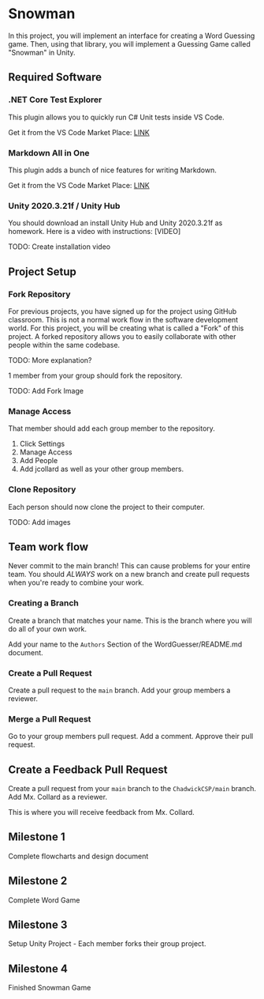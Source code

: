 # Snowman

In this project, you will implement an interface for creating a Word Guessing
game. Then, using that library, you will implement a Guessing Game called
"Snowman" in Unity.

## Required Software

### .NET Core Test Explorer

This plugin allows you to quickly run C# Unit tests inside VS Code.

Get it from the VS Code Market Place: [LINK](https://marketplace.visualstudio.com/items?itemName=formulahendry.dotnet-test-explorer)

### Markdown All in One

This plugin adds a bunch of nice features for writing Markdown.

Get it from the VS Code Market Place: [LINK](https://marketplace.visualstudio.com/items?itemName=yzhang.markdown-all-in-one)

### Unity 2020.3.21f / Unity Hub

You should download an install Unity Hub and Unity 2020.3.21f as homework. Here is a video with instructions: [VIDEO]

TODO: Create installation video

## Project Setup

### Fork Repository

For previous projects, you have signed up for the project using GitHub classroom. This is not a normal work flow in the software development world.
For this project, you will be creating what is called a "Fork" of this project. A forked repository allows you to easily collaborate with other people
within the same codebase.

TODO: More explanation?

1 member from your group should fork the repository.

TODO: Add Fork Image

### Manage Access

That member should add each group member to the repository.

1. Click Settings
2. Manage Access
3. Add People
4. Add jcollard as well as your other group members.

### Clone Repository

Each person should now clone the project to their computer.

TODO: Add images

## Team work flow

Never commit to the main branch! This can cause problems for your entire team. You should *ALWAYS* work on a new branch and create pull requests when you're ready to combine your work.

### Creating a Branch

Create a branch that matches your name. This is the branch where you will do all of your own work.

Add your name to the `Authors` Section of the WordGuesser/README.md document.

### Create a Pull Request

Create a pull request to the `main` branch.
Add your group members a reviewer.

### Merge a Pull Request

Go to your group members pull request. 
Add a comment.
Approve their pull request.

## Create a Feedback Pull Request

Create a pull request from your `main` branch to the `ChadwickCSP/main` branch.
Add Mx. Collard as a reviewer.

This is where you will receive feedback from Mx. Collard.

## Milestone 1

Complete flowcharts and design document

## Milestone 2

Complete Word Game

## Milestone 3

Setup Unity Project - Each member forks their group project.

## Milestone 4

Finished Snowman Game

